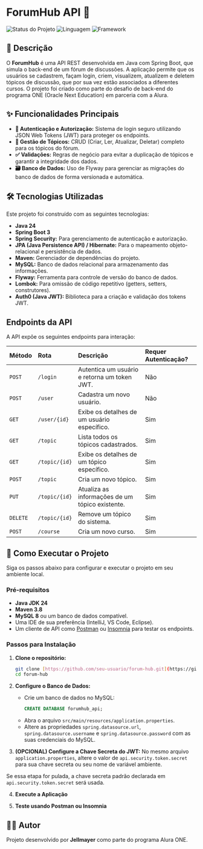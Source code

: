 # ForumHub API 🚀

![Status do Projeto](https://img.shields.io/badge/status--green)
![Linguagem](https://img.shields.io/badge/java-24-blue)
![Framework](https://img.shields.io/badge/spring%20boot-3.3.0-brightgreen)

## 📝 Descrição

O **ForumHub** é uma API REST desenvolvida em Java com Spring Boot, que simula o back-end de um fórum de discussões. A aplicação permite que os usuários se cadastrem, façam login, criem, visualizem, atualizem e deletem tópicos de discussão, que por sua vez estão associados a diferentes cursos. O projeto foi criado como parte do desafio de back-end do programa ONE (Oracle Next Education) em parceria com a Alura.



## ✨ Funcionalidades Principais

* **🔐 Autenticação e Autorização:** Sistema de login seguro utilizando JSON Web Tokens (JWT) para proteger os endpoints.
* **💬 Gestão de Tópicos:** CRUD (Criar, Ler, Atualizar, Deletar) completo para os tópicos do fórum.
* **✅ Validações:** Regras de negócio para evitar a duplicação de tópicos e garantir a integridade dos dados.
* **🗃️ Banco de Dados:** Uso de Flyway para gerenciar as migrações do banco de dados de forma versionada e automática.



## 🛠️ Tecnologias Utilizadas

Este projeto foi construído com as seguintes tecnologias:

* **Java 24**
* **Spring Boot 3**
* **Spring Security:** Para gerenciamento de autenticação e autorização.
* **JPA (Java Persistence API) / Hibernate:** Para o mapeamento objeto-relacional e persistência de dados.
* **Maven:** Gerenciador de dependências do projeto.
* **MySQL:** Banco de dados relacional para armazenamento das informações.
* **Flyway:** Ferramenta para controle de versão do banco de dados.
* **Lombok:** Para omissão de código repetitivo (getters, setters, construtores).
* **Auth0 (Java JWT):** Biblioteca para a criação e validação dos tokens JWT.



## Endpoints da API

A API expõe os seguintes endpoints para interação:

| Método | Rota               | Descrição                                         | Requer Autenticação? |
| :----- | :----------------- | :------------------------------------------------ | :------------------- |
| `POST` | `/login`           | Autentica um usuário e retorna um token JWT.      | Não                  |
| `POST` | `/user`           | Cadastra um novo usuário.                         | Não                  |
| `GET` | `/user/{id}`     | Exibe os detalhes de um usuário específico.        | Sim                  |
| `GET` | `/topic`          | Lista todos os tópicos cadastrados.               | Sim                  |
| `GET` | `/topic/{id}`     | Exibe os detalhes de um tópico específico.        | Sim                  |
| `POST` | `/topic`          | Cria um novo tópico.                              | Sim                  |
| `PUT` | `/topic/{id}`     | Atualiza as informações de um tópico existente.   | Sim                  |
| `DELETE` | `/topic/{id}`     | Remove um tópico do sistema.                      | Sim                  |
| `POST` | `/course`         | Cria um novo curso.                               | Sim                  |



## 🚀 Como Executar o Projeto

Siga os passos abaixo para configurar e executar o projeto em seu ambiente local.

### Pré-requisitos

* **Java JDK 24**
* **Maven 3.8**
* **MySQL 8** ou um banco de dados compatível.
* Uma IDE de sua preferência (IntelliJ, VS Code, Eclipse).
* Um cliente de API como [Postman](https://www.postman.com/) ou [Insomnia](https://insomnia.rest/) para testar os endpoints.

### Passos para Instalação

1.  **Clone o repositório:**
    ```bash
    git clone [https://github.com/seu-usuario/forum-hub.git](https://github.com/seu-usuario/forum-hub.git)
    cd forum-hub
    ```

2.  **Configure o Banco de Dados:**
    * Crie um banco de dados no MySQL:
        ```sql
        CREATE DATABASE forumhub_api;
        ```
    * Abra o arquivo `src/main/resources/application.properties`.
    * Altere as propriedades `spring.datasource.url`, `spring.datasource.username` e `spring.datasource.password` com as suas credenciais do MySQL.

3.  **(OPCIONAL) Configure a Chave Secreta do JWT:**
No mesmo arquivo `application.properties`, altere o valor de `api.security.token.secret` para sua chave secreta ou seu nome de variável ambiente.

Se essa etapa for pulada, a chave secreta padrão declarada em `api.security.token.secret` será usada.
    

4.  **Execute a Aplicação**

5.  **Teste usando Postman ou Insomnia**



## 👨‍💻 Autor

Projeto desenvolvido por **Jellmayer** como parte do programa Alura ONE.


